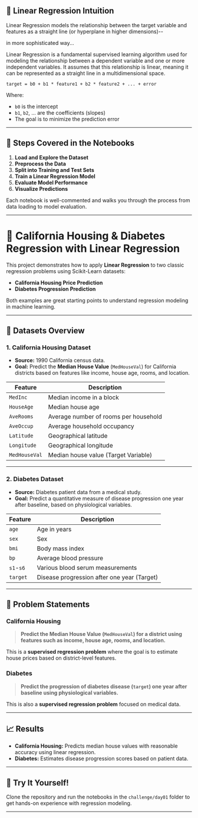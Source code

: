 ## 🧠 Linear Regression Intuition

Linear Regression models the relationship between the target variable and features as a straight line (or hyperplane in higher dimensions)--

in more sophisticated way...

Linear Regression is a fundamental supervised learning algorithm used for modeling the relationship between a dependent variable and one or more independent variables. It assumes that this relationship is linear, meaning it can be represented as a straight line in a multidimensional space.

```
target = b0 + b1 * feature1 + b2 * feature2 + ... + error
```

Where:
- `b0` is the intercept
- `b1`, `b2`, ... are the coefficients (slopes)
- The goal is to minimize the prediction error

---

## 🚀 Steps Covered in the Notebooks

1. **Load and Explore the Dataset**
2. **Preprocess the Data**
3. **Split into Training and Test Sets**
4. **Train a Linear Regression Model**
5. **Evaluate Model Performance**
6. **Visualize Predictions**

Each notebook is well-commented and walks you through the process from data loading to model evaluation.

---


# 🏡 California Housing & Diabetes Regression with Linear Regression

This project demonstrates how to apply **Linear Regression** to two classic regression problems using Scikit-Learn datasets:

- **California Housing Price Prediction**
- **Diabetes Progression Prediction**

Both examples are great starting points to understand regression modeling in machine learning.

---

## 📂 Datasets Overview

### 1. California Housing Dataset

- **Source:** 1990 California census data.
- **Goal:** Predict the **Median House Value** (`MedHouseVal`) for California districts based on features like income, house age, rooms, and location.

| Feature       | Description                                |
|---------------|--------------------------------------------|
| `MedInc`      | Median income in a block                   |
| `HouseAge`    | Median house age                           |
| `AveRooms`    | Average number of rooms per household      |
| `AveOccup`    | Average household occupancy                |
| `Latitude`    | Geographical latitude                      |
| `Longitude`   | Geographical longitude                     |
| `MedHouseVal` | Median house value (Target Variable)       |

---

### 2. Diabetes Dataset

- **Source:** Diabetes patient data from a medical study.
- **Goal:** Predict a quantitative measure of disease progression one year after baseline, based on physiological variables.

| Feature      | Description                                 |
|--------------|---------------------------------------------|
| `age`        | Age in years                                |
| `sex`        | Sex                                         |
| `bmi`        | Body mass index                             |
| `bp`         | Average blood pressure                      |
| `s1`-`s6`    | Various blood serum measurements            |
| `target`     | Disease progression after one year (Target) |

---

## 🎯 Problem Statements

### California Housing

> **Predict the Median House Value (`MedHouseVal`) for a district using features such as income, house age, rooms, and location.**

This is a **supervised regression problem** where the goal is to estimate house prices based on district-level features.

### Diabetes

> **Predict the progression of diabetes disease (`target`) one year after baseline using physiological variables.**

This is also a **supervised regression problem** focused on medical data.

---

## 📈 Results

- **California Housing:** Predicts median house values with reasonable accuracy using linear regression.
- **Diabetes:** Estimates disease progression scores based on patient data.

---

## 📝 Try It Yourself!

Clone the repository and run the notebooks in the `challenge/day01` folder to get hands-on experience with regression modeling.

---